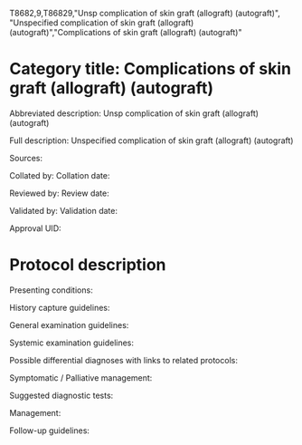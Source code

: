 T8682,9,T86829,"Unsp complication of skin graft (allograft) (autograft)", "Unspecified complication of skin graft (allograft) (autograft)","Complications of skin graft (allograft) (autograft)"
# Category title: Complications of skin graft (allograft) (autograft)

Abbreviated description: Unsp complication of skin graft (allograft) (autograft)

Full description: Unspecified complication of skin graft (allograft) (autograft)

Sources:

Collated by:
Collation date:

Reviewed by:
Review date:

Validated by:
Validation date:

Approval UID:

# Protocol description

Presenting conditions:

History capture guidelines:

General examination guidelines:

Systemic examination guidelines:

Possible differential diagnoses with links to related protocols:

Symptomatic / Palliative management:

Suggested diagnostic tests:

Management:

Follow-up guidelines:
